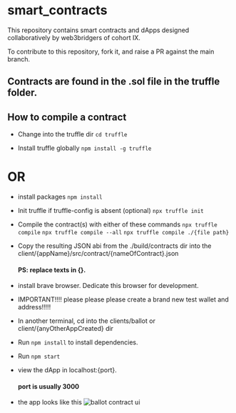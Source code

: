 # smart_contracts
This repository contains smart contracts and dApps designed collaboratively by web3bridgers of cohort IX.

To contribute to this repository, fork it, and raise a PR against the main branch.

## Contracts are found in the .sol file in the truffle folder.

## How to compile a contract
- Change into the truffle dir
  `cd truffle`
  
- Install truffle globally
`npm install -g truffle`

# OR
- install packages
`npm install`

- Init truffle if truffle-config is absent (optional)
`npx truffle init`

- Compile the contract(s) with either of these commands
`npx truffle compile`
`npx truffle compile --all`
`npx truffle compile ./{file path}`

- Copy the resulting JSON abi from the ./build/contracts dir into the client/{appName}/src/contract/{nameOfContract}.json
  #### PS: replace texts in {}.
- install brave browser. Dedicate this browser for development.
- IMPORTANT!!!! please please please create a brand new test wallet and address!!!!!
- In another terminal, cd into the clients/ballot or client/{anyOtherAppCreated} dir
- Run `npm install` to install dependencies.
- Run `npm start`
- view the dApp in localhost:{port}.
  #### port is usually 3000
- the app looks like this
![ballot contract ui](../../assets/ballot%20contract%20ui.png)


